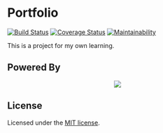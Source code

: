 # Portfolio

[![Build Status](https://travis-ci.com/halnique/portfolio.svg)](https://travis-ci.com/halnique/portfolio)
[![Coverage Status](https://coveralls.io/repos/github/halnique/portfolio/badge.svg)](https://coveralls.io/github/halnique/portfolio)
[![Maintainability](https://api.codeclimate.com/v1/badges/39511a7e07188168aca8/maintainability)](https://codeclimate.com/github/halnique/portfolio/maintainability)

This is a project for my own learning.

## Powered By

<p align="center"><img src="https://laravel.com/assets/img/components/logo-laravel.svg"></p>

## License

Licensed under the [MIT license](https://opensource.org/licenses/MIT).
